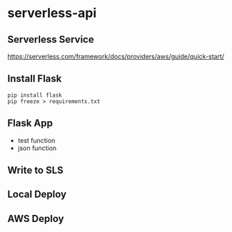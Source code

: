 # serverless-api

## Serverless Service
https://serverless.com/framework/docs/providers/aws/guide/quick-start/

## Install Flask

    pip install flask
    pip freeze > requirements.txt    

## Flask App

* test function
* json function

## Write to SLS

## Local Deploy

## AWS Deploy
